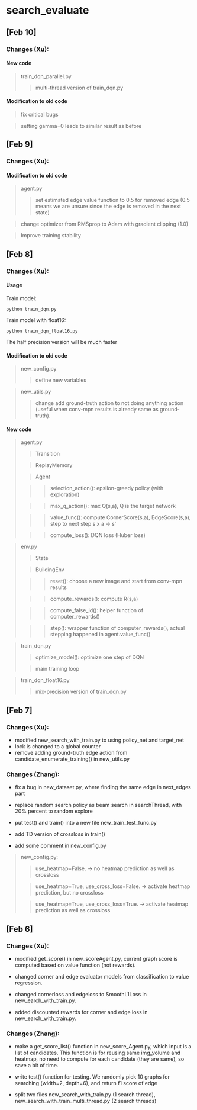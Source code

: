 # search_evaluate

## [Feb 10]

### Changes (Xu):
#### New code
> train_dqn_parallel.py
>> multi-thread version of train_dqn.py 

#### Modification to old code
> fix critical bugs 

> setting gamma=0 leads to similar result as before 

## [Feb 9]

### Changes (Xu):
#### Modification to old code
> agent.py
>> set estimated edge value function to 0.5 for removed edge (0.5 means we are unsure since the edge is removed in the next state)

> change optimizer from RMSprop to Adam with gradient clipping (1.0)

> Improve training stability

## [Feb 8]

### Changes (Xu):
#### Usage
Train model:
```
python train_dqn.py
```

Train model with float16:
```
python train_dqn_float16.py
```
The half precision version will be much faster 

#### Modification to old code
> new_config.py
>> define new variables

> new_utils.py
>> change add ground-truth action to not doing anything action (useful when conv-mpn results is already same as ground-truth). 

#### New code
> agent.py
>> Transition
>
>> ReplayMemory
>
>> Agent
>
>>> selection_action(): epsilon-greedy policy (with exploration) 
>
>>> max_q_action(): max Q(s,a), Q is the target network
>
>>> value_func(): compute CornerScore(s,a), EdgeScore(s,a), step to next step s x a -> s'
>
>>> compute_loss(): DQN loss (Huber loss)


> env.py
>> State
>
>> BuildingEnv
>
>>> reset(): choose a new image and start from conv-mpn results
> 
>>> compute_rewards(): compute R(s,a)
>
>>> compute_false_id(): helper function of computer_rewards()
>
>>> step(): wrapper function of computer_rewards(), actual stepping happened in agent.value_func()


> train_dqn.py
>> optimize_model(): optimize one step of DQN
>
>> main training loop

> train_dqn_float16.py
>> mix-precision version of train_dqn.py



## [Feb 7]

### Changes (Xu):

- modified new_search_with_train.py to using policy_net and target_net
- lock is changed to a global counter
- remove adding ground-truth edge action from candidate_enumerate_training() in new_utils.py

### Changes (Zhang):

- fix a bug in new_dataset.py, where finding the same edge in next_edges part

- replace random search policy as beam search in searchThread, with 20% percent to random explore

- put test() and train() into a new file new_train_test_func.py

- add TD version of crossloss in train()

- add some comment in new_config.py

> new_config.py:
>> use_heatmap=False. -> no heatmap prediction as well as crossloss
>
>> use_heatmap=True, use_cross_loss=False. -> activate heatmap prediction, but no crossloss
> 
>> use_heatmap=True, use_cross_loss=True. -> activate heatmap prediction as well as crossloss
## [Feb 6]

### Changes (Xu):

- modified get_score() in new_scoreAgent.py, current graph score is computed based on value function (not rewards).

- changed corner and edge evaluator models from classification to value regression.

- changed cornerloss and edgeloss to SmoothL1Loss in new_earch_with_train.py.

- added discounted rewards for corner and edge loss in new_earch_with_train.py.



### Changes (Zhang):

- make a get_score_list() function in new_score_Agent.py, which input is a list of candidates. This function is for reusing same img_volume and heatmap, no need to compute for each candidate (they are same), so save a bit of time.

- write test() function for testing. We randomly pick 10 graphs for searching (width=2, depth=6), and return f1 score of edge

- split two files new_search_with_train.py (1 search thread), new_search_with_train_multi_thread.py (2 search threads)



